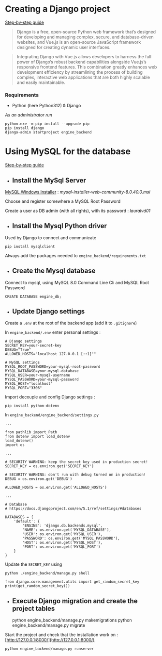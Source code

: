 # Creating a Django project

[Step-by-step guide](https://medium.com/@nick_damoulakis/a-step-by-step-integration-of-django-and-vue-js-8b70fe60aec3)

> Django is a free, open-source Python web framework that’s designed for developing and managing complex, secure, and database-driven websites, and Vue.js is an open-source JavaScript framework designed for creating dynamic user interfaces.

>Integrating Django with Vue.js allows developers to harness the full power of Django’s robust backend capabilities alongside Vue.js’s responsive frontend features. This combination greatly enhances web development efficiency by streamlining the process of building complex, interactive web applications that are both highly scalable and easily maintainable.

### Requirements

- Python (here Python312) & Django

*As an administrator run*

    python.exe -m pip install --upgrade pip
    pip install django
    django-admin startproject engine_backend


#  Using MySQL for the database

[Step-by-step guide](https://dev.to/sm0ke/how-to-use-mysql-with-django-for-beginners-2ni0)

- ## Install the MySql Server

[MySQL Windows Installer](https://dev.mysql.com/downloads/installer/) : *mysql-installer-web-community-8.0.40.0.msi*

Choose and register somewhere a MySQL Root Password

Create a user as DB admin (with all rights), with its password : *lauralvd01*

- ## Install the Mysql Python driver

Used by Django to connect and communicate

    pip install mysqlclient

Always add the packages needed to `engine_backend/requirements.txt`

- ## Create the Mysql database

Connect to mysql, using MySQL 8.0 Command Line Cli and MySQL Root Password

    CREATE DATABASE engine_db;

- ## Update Django settings

Create a `.env` at the root of the backend app (add it to `.gitignore`)

In `engine_backend/.env` enter personal settings :

    # Django settings
    SECRET_KEY=your-secret-key
    DEBUG="True"
    ALLOWED_HOSTS="localhost 127.0.0.1 [::1]""

    # MySQL settings
    MYSQL_ROOT_PASSWORD=your-mysql-root-password
    MYSQL_DATABASE=your-mysql-database
    MYSQL_USER=your-mysql-username
    MYSQL_PASSWORD=your-mysql-password
    MYSQL_HOST="localhost"
    MYSQL_PORT="3306"

Import decouple and config Django settings :

    pip install python-dotenv

In `engine_backend/engine_backend/settings.py`

    ...

    from pathlib import Path
    from dotenv import load_dotenv
    load_dotenv()
    import os

    ...

    # SECURITY WARNING: keep the secret key used in production secret!
    SECRET_KEY = os.environ.get('SECRET_KEY')

    # SECURITY WARNING: don't run with debug turned on in production!
    DEBUG = os.environ.get('DEBUG')

    ALLOWED_HOSTS = os.environ.get('ALLOWED_HOSTS')

    ...

    # Database
    # https://docs.djangoproject.com/en/5.1/ref/settings/#databases

    DATABASES = {
        'default': {
            'ENGINE': 'django.db.backends.mysql',
            'NAME': os.environ.get('MYSQL_DATABASE'),
            'USER': os.environ.get('MYSQL_USER'),
            'PASSWORD': os.environ.get('MYSQL_PASSWORD'),
            'HOST': os.environ.get('MYSQL_HOST'),
            'PORT': os.environ.get('MYSQL_PORT')
        }
    }

Update the `SECRET_KEY` using

    python ./engine_backend/manage.py shell

    from django.core.management.utils import get_random_secret_key
    print(get_random_secret_key())

- ## Execute Django migration and create the project tables

    python engine_backend/manage.py makemigrations
    python engine_backend/manage.py migrate

Start the project and check that the installation work on : [http://127.0.0.1:8000/](http://127.0.0.1:8000/)

    python engine_backend/manage.py runserver

